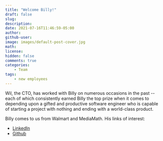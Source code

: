 ```yaml
---
title: "Welcome Billy!"
draft: false
slug:
description:
date: 2021-07-16T11:46:59-05:00
author:
github-user:
image: images/default-post-cover.jpg
math:
license:
hidden: false
comments: true
categories:
    - Team
tags:
    - new employees
---
```

Wil, the CTO, has worked with Billy on numerous occasions in the past -- each of which consistently earned Billy the top prize when it comes to depending upon a gifted and productive software engineer who is capable of starting a project with nothing and ending with a world-class product.

Billy comes to us from Walmart and MediaMath. His links of interest:

* [LinkedIn](https://www.linkedin.com/in/billy-hand-2bab0318)
* [Github](https://github.com/billyhandiii)
